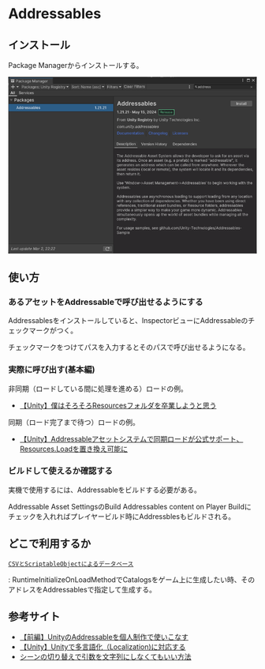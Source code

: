 # Addressables

## インストール

Package Managerからインストールする。

![インポート](./img_addressables/import_addressables.png "インポート")

## 使い方

### あるアセットをAddressableで呼び出せるようにする

Addressablesをインストールしていると、InspectorビューにAddressableのチェックマークがつく。

チェックマークをつけてパスを入力するとそのパスで呼び出せるようになる。

### 実際に呼び出す(基本編)

非同期（ロードしている間に処理を進める）ロードの例。

- [【Unity】僕はそろそろResourcesフォルダを卒業しようと思う](https://light11.hatenadiary.com/entry/2020/07/29/202755)


同期（ロード完了まで待つ）ロードの例。

- [【Unity】Addressableアセットシステムで同期ロードが公式サポート、Resources.Loadを置き換え可能に](https://light11.hatenadiary.com/entry/2021/04/13/194929)

### ビルドして使えるか確認する

実機で使用するには、Addressableをビルドする必要がある。

Addressable Asset SettingsのBuild Addressables content on Player Buildにチェックを入れればプレイヤービルド時にAddressblesもビルドされる。

## どこで利用するか

[`CSVとScriptableObjectによるデータベース`](../basic_design/csv_so_database.md)

:   RuntimeInitializeOnLoadMethodでCatalogsをゲーム上に生成したい時、そのアドレスをAddressablesで指定して生成する。

## 参考サイト

- [【前編】UnityのAddressableを個人制作で使いこなす](https://orotiyamatano.hatenablog.com/entry/Addressabes1)
- [【Unity】Unityで多言語化（Localization)に対応する](https://robotcoders.net/2022/03/unitylocalization)
- [シーンの切り替えで引数を文字列にしなくてもいい方法](https://soft-rime.com/post-5778/)
